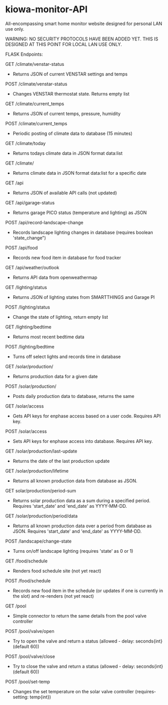 # kiowa-monitor-API

All-encompassing smart home monitor website designed for personal LAN use only. 

WARNING: NO SECURITY PROTOCOLS HAVE BEEN ADDED YET. THIS IS DESIGNED AT THIS POINT FOR LOCAL LAN USE ONLY.

FLASK Endpoints:

GET /climate/venstar-status
* Returns JSON of current VENSTAR settings and temps

POST /climate/venstar-status
* Changes VENSTAR thermostat state. Returns empty list

GET /climate/current_temps
* Returns JSON of current temps, pressure, humidity

POST /climate/current_temps
* Periodic posting of climate data to database (15 minutes)

GET /climate/today
* Returns todays climate data in JSON format data:list

GET /climate/<YYYY-MM-DD>
* Returns climate data in JSON format data:list for a specific date

GET /api
* Returns JSON of available API calls (not updated)

GET /api/garage-status
* Returns garage PICO status (temperature and lighting) as JSON

POST /api/record-landscape-change
* Records landscape lighting changes in database (requires boolean 'state_change")

POST /api/food
* Records new food item in database for food tracker

GET /api/weather/outlook
* Returns API data from openweathermap

GET /lighting/status
* Returns JSON of lighting states from SMARTTHINGS and Garage PI

POST /lighting/status
* Change the state of lighting, return empty list

GET /lighting/bedtime
* Returns most recent bedtime data

POST /lighting/bedtime
* Turns off select lights and records time in database

GET /solar/production/<YYYY-MM-DD>
* Returns production data for a given date

POST /solar/production/<YYYY-MM-DD>
* Posts daily production data to database, returns the same

GET /solar/access
* Gets API keys for enphase access based on a user code. Requires API key.

POST /solar/access
* Sets API keys for enphase access into database. Requires API key.

GET /solar/production/last-update
* Returns the date of the last production update

GET /solar/production/lifetime
* Returns all known production data from database as JSON.

GET solar/production/period-sum
* Returns solar production data as a sum during a specified period. Requires 'start_date' and 'end_date' as YYYY-MM-DD.

GET /solar/production/period/data
* Returns all known production data over a period from database as JSON. Requires 'start_date' and 'end_date' as YYYY-MM-DD.

POST /landscape/change-state
* Turns on/off landscape lighting (requires 'state' as 0 or 1)

GET /food/schedule
* Renders food schedule site (not yet react)

POST /food/schedule
* Records new food item in the schedule (or updates if one is currently in the slot) and re-renders (not yet react)

GET /pool
* Simple connector to return the same details from the pool valve controller

POST /pool/valve/open
* Try to open the valve and return a status (allowed - delay: seconds{int} (default 60))

POST /pool/valve/close
* Try to close the valve and return a status (allowed - delay: seconds{int} (default 60))

POST /pool/set-temp
* Changes the set temperature on the solar valve controller (requires- setting: temp{int})